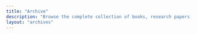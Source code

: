 ```yaml
---
title: "Archive"
description: "Browse the complete collection of books, research papers, learning materials, and datasets—presented in reverse chronological order."
layout: "archives"
---
```

